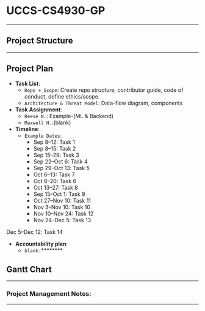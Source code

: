 # UCCS-CS4930-GP

********************

## Project Structure

*********************


## Project Plan

- **Task List**:
  - `Repo + Scope`: Create repo structure, contributor guide, code of conduct, define ethics/scope.
  - `Architecture & Threat Model`: Data-flow diagram, components
- **Task Assignment**:
  - `Reese N.`: Example-(ML & Backend)
  - `Maxwell H.`:(blank)
- **Timeline**:
  - `Example Dates`:
    - Sep 8–12: Task 1
    - Sep 8–15: Task 2
    - Sep 15–29: Task 3
    - Sep 22–Oct 6: Task 4
    - Sep 29–Oct 13: Task 5
    - Oct 6–13: Task 7
    - Oct 6–20: Task 6
    - Oct 13–27: Task 8
    - Sep 15–Oct 1: Task 9
    - Oct 27–Nov 10: Task 11
    - Nov 3–Nov 10: Task 10
    - Nov 10–Nov 24: Task 12
    - Nov 24–Dec 5: Task 13

Dec 5–Dec 12: Task 14
- **Accountability plan**:
  - `blank`: ********

## Gantt Chart

**************

### Project Management Notes:

*****************
